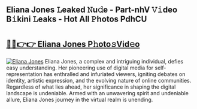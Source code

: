 ## Eliana Jones 𝙻eaked 𝙽u𝚍e - Part-nhV 𝚅𝚒deo B𝚒kini 𝙻eaks - Hot All 𝙿hotos PdhCU

# <h2><a href="http://ld4kdp.urlbe.top/?page=Eliana+Jones">🔗🔗👉👉 Eliana Jones P𝚑oto𝚜Vid𝚎o</a></h2>

[![Eliana Jones](https://i.imgur.com/eBuTRDB.gif)](http://ld4kdp.urlbe.top/?page=Eliana+Jones)
Eliana Jones, a complex and intriguing individual, defies easy understanding. Her pioneering use of digital media for self-representation has enthralled and infuriated viewers, igniting debates on identity, artistic expression, and the evolving nature of online communities. Regardless of what lies ahead, her significance in shaping the digital landscape is undeniable. Armed with an unwavering spirit and undeniable allure, Eliana Jones journey in the virtual realm is unending.
